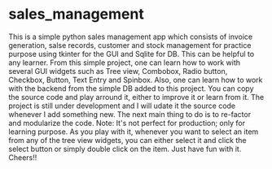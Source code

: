 # sales_management
This is a simple  python sales management app which consists of invoice generation, salse records, customer and stock management for practice purpose using tkinter for the GUI and Sqlite for DB.
This can be helpful to any learner. From this simple project, one can learn how to work with several GUI widgets such as Tree view, Combobox, Radio button, Checkbox, Button, Text Entry and Spinbox. Also, one can learn how to work with the backend from the simple DB added to this project. You can copy the source code and play arround it, either to improve it or learn from it.
The project is still under development and I will udate it the source code whenever I add something new. The next main thing to do is to re-factor and modularize the code. Note: It's not perfect for production; only for learning purpose. As you play with it, whenever you want to select an item from any of the tree view widgets, you can either select it and click the select button or simply double click on the item.
Just have fun with it. Cheers!!
